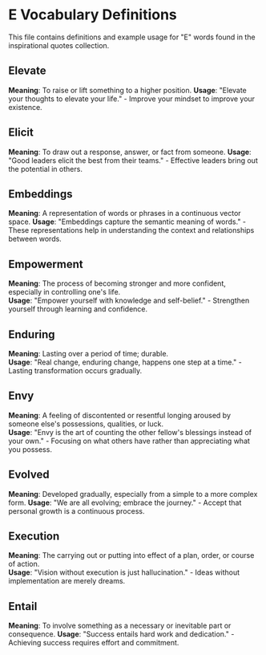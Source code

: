 # E Vocabulary Definitions

This file contains definitions and example usage for "E" words found in the inspirational quotes collection.

## Elevate

**Meaning**: To raise or lift something to a higher position.
**Usage**: "Elevate your thoughts to elevate your life." - Improve your mindset to improve your existence.

## Elicit

**Meaning**: To draw out a response, answer, or fact from someone.
**Usage**: "Good leaders elicit the best from their teams." - Effective leaders bring out the potential in others.

## Embeddings

**Meaning**: A representation of words or phrases in a continuous vector space.
**Usage**: "Embeddings capture the semantic meaning of words." - These representations help in understanding the context and relationships between words.

## Empowerment

**Meaning**: The process of becoming stronger and more confident, especially in controlling one's life.  
**Usage**: "Empower yourself with knowledge and self-belief." - Strengthen yourself through learning and confidence.

## Enduring

**Meaning**: Lasting over a period of time; durable.  
**Usage**: "Real change, enduring change, happens one step at a time." - Lasting transformation occurs gradually.

## Envy

**Meaning**: A feeling of discontented or resentful longing aroused by someone else's possessions, qualities, or luck.  
**Usage**: "Envy is the art of counting the other fellow's blessings instead of your own." - Focusing on what others have rather than appreciating what you possess.

## Evolved

**Meaning**: Developed gradually, especially from a simple to a more complex form.
**Usage**: "We are all evolving; embrace the journey." - Accept that personal growth is a continuous process.

## Execution

**Meaning**: The carrying out or putting into effect of a plan, order, or course of action.  
**Usage**: "Vision without execution is just hallucination." - Ideas without implementation are merely dreams.

## Entail

**Meaning**: To involve something as a necessary or inevitable part or consequence.
**Usage**: "Success entails hard work and dedication." - Achieving success requires effort and commitment.
